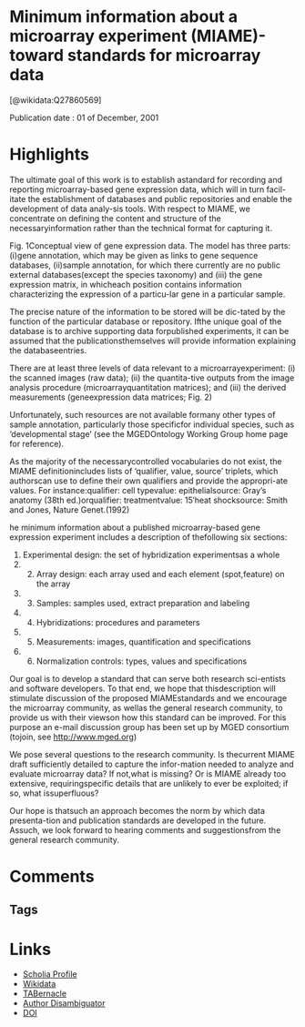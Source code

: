 
Minimum information about a microarray experiment (MIAME)-toward standards for microarray data
==============================================================================================
  
  [@wikidata:Q27860569]  
  
Publication date : 01 of December, 2001  

# Highlights

 The ultimate goal of this work is to establish astandard for recording and reporting microarray-based gene expression data, which will in turn facil-itate the establishment of databases and public repositories and enable the development of data analy-sis tools. With respect to MIAME, we concentrate on defining the content and structure of the necessaryinformation rather than the technical format for capturing it.

 Fig. 1Conceptual view of gene expression data. The model has three parts: (i)gene annotation, which may be given as links to gene sequence databases, (ii)sample annotation, for which there currently are no public external databases(except  the  species  taxonomy)  and  (iii)  the  gene  expression  matrix,  in  whicheach position contains information characterizing the expression of a particu-lar gene in a particular sample.

 The precise nature of the information to be stored will be dic-tated by the function of the particular database or repository. Ifthe unique goal of the database is to archive supporting data forpublished  experiments,  it  can  be  assumed  that  the  publicationsthemselves  will  provide  information  explaining  the  databaseentries.

There are at least three levels of data relevant to a microarrayexperiment: (i) the scanned images (raw data); (ii) the quantita-tive  outputs  from  the  image  analysis  procedure  (microarrayquantitation matrices); and (iii) the derived measurements (geneexpression data matrices; Fig. 2)


Unfortunately,  such  resources  are  not  available  formany other types of sample annotation, particularly those specificfor individual species, such as ‘developmental stage’ (see the MGEDOntology  Working  Group  home  page  for  reference).

 As the majority of the necessarycontrolled  vocabularies  do  not  exist,  the  MIAME  definitionincludes lists of ‘qualifier, value, source’ triplets, which authorscan use to define their own qualifiers and provide the appropri-ate values. For instance:qualifier: cell typevalue: epithelialsource: Gray’s anatomy (38th ed.)orqualifier: treatmentvalue: 15′heat shocksource: Smith and Jones, Nature Genet.(1992)

 he  minimum  information  about  a  published  microarray-based  gene  expression  experiment  includes  a  description  of  thefollowing six sections:
 1.    Experimental design: the set of hybridization experimentsas a whole
 2.    2.    Array  design:  each  array  used  and  each  element  (spot,feature) on the array
 3.    3.    Samples: samples used, extract preparation and labeling
 4.    4.    Hybridizations: procedures and parameters
 5.    5.    Measurements: images, quantification and specifications
 6.    6.    Normalization controls: types, values and specifications
 
 Our goal is to develop a standard that can serve both research sci-entists  and  software  developers.  To  that  end,  we  hope  that  thisdescription  will  stimulate  discussion  of  the  proposed  MIAMEstandards and we encourage the microarray community, as wellas the general research community, to provide us with their viewson  how  this  standard  can  be  improved.  For  this  purpose  an  e-mail discussion group has been set up by MGED consortium (tojoin, see http://www.mged.org)

 We  pose  several  questions  to  the  research  community.  Is  thecurrent  MIAME  draft  sufficiently  detailed  to  capture  the  infor-mation needed to analyze and evaluate microarray data? If not,what  is  missing?  Or  is  MIAME  already  too  extensive,  requiringspecific details that are unlikely to ever be exploited; if so, what issuperfluous? 

Our  hope  is  thatsuch an approach becomes the norm by which data presenta-tion and publication standards are developed in the future. Assuch,  we  look  forward  to  hearing  comments  and  suggestionsfrom the general research community.


# Comments

## Tags

# Links
  
 * [Scholia Profile](https://scholia.toolforge.org/work/Q27860569)  
 * [Wikidata](https://www.wikidata.org/wiki/Q27860569)  
 * [TABernacle](https://tabernacle.toolforge.org/?#/tab/manual/Q27860569/P921%3BP4510)  
 * [Author Disambiguator](https://author-disambiguator.toolforge.org/work_item_oauth.php?id=Q27860569&batch_id=&match=1&author_list_id=&doit=Get+author+links+for+work)  
 * [DOI](https://doi.org/10.1038/NG1201-365)  
